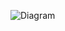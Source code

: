 
![Diagram](https://res.cloudinary.com/ddoosppta/image/upload/v1706133248/hmrs_Diyagram_jzjtg6.jpg)
